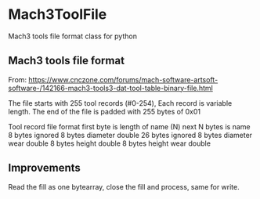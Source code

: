 # Mach3ToolFile
Mach3 tools file format class for python

## Mach3 tools file format
From:
https://www.cnczone.com/forums/mach-software-artsoft-software-/142166-mach3-tools3-dat-tool-table-binary-file.html

The file starts with 255 tool records (#0-254), Each record is variable length. The end of the file is padded with 255 bytes of 0x01

Tool record file format
first byte is length of name (N)
next N bytes is name
8 bytes ignored
8 bytes diameter double
26 bytes ignored
8 bytes diameter wear double
8 bytes height double
8 bytes height wear double

## Improvements
Read the fill as one bytearray, close the fill and process, same for write.

